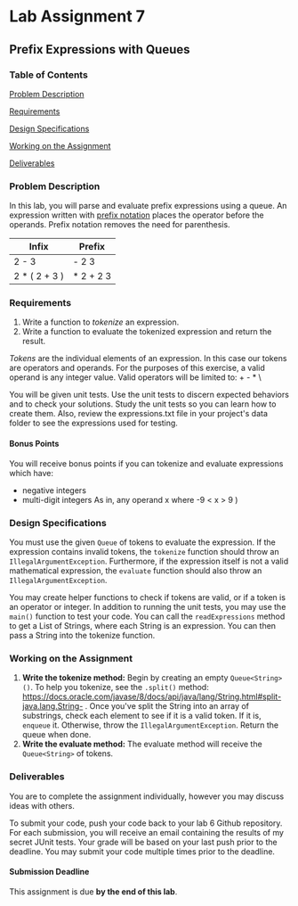 # Lab Assignment 7
## Prefix Expressions with Queues

### Table of Contents 

[Problem Description](#problem-description)

[Requirements](#requirements)

[Design Specifications](#design-specifications)

[Working on the Assignment](#working-on-the-assignment)

[Deliverables](#deliverables)

### Problem Description

In this lab, you will parse and evaluate prefix expressions using a queue. An expression written with [prefix notation](https://en.wikipedia.org/wiki/Polish_notation) places the operator before the operands. Prefix notation removes the need for parenthesis.

| Infix         | Prefix      |
| ------------- | ----------- |
| 2 - 3         | - 2 3       |
| 2 * ( 2 + 3 ) | \* 2 + 2 3  |


### Requirements
1. Write a function to _tokenize_ an expression.
2. Write a function to evaluate the tokenized expression and return the result.

_Tokens_ are the individual elements of an expression. In this case our tokens are operators and operands.  For the purposes of this exercise, a valid operand is any integer value. Valid operators will be limited to: + - \* \\

You will be given unit tests. Use the unit tests to discern expected behaviors and to check your solutions. Study the unit tests so you can learn how to create them. Also, review the expressions.txt file in your project's data folder to see the expressions used for testing.

#### Bonus Points
You will receive bonus points if you can tokenize and evaluate expressions which have:
* negative integers
* multi-digit integers
As in, any operand x where -9 < x > 9 )

### Design Specifications
You must use the given ```Queue``` of tokens to evaluate the expression. If the expression contains invalid tokens, the ```tokenize``` function should throw an ```IllegalArgumentException```. Furthermore, if the expression itself is not a valid mathematical expression, the ```evaluate``` function should also throw an ```IllegalArgumentException```.

You may create helper functions to check if tokens are valid, or if a token is an operator or integer.
In addition to running the unit tests, you may use the ```main()``` function to test your code. You can call the ```readExpressions``` method to get a List of Strings, where each String is an expression. You can then pass a String into the tokenize function.
### Working on the Assignment
1. **Write the tokenize method:** Begin by creating an empty ```Queue<String>()```. To help you tokenize, see the ```.split()``` method: https://docs.oracle.com/javase/8/docs/api/java/lang/String.html#split-java.lang.String- . Once you've split the String into an array of substrings, check each element to see if it is a valid token. If it is, ```enqueue``` it. Otherwise, throw the ```IllegalArgumentException```. Return the queue when done.
2. **Write the evaluate method:** The evaluate method will receive the ```Queue<String>``` of tokens.

### Deliverables

You are to complete the assignment individually, however you may discuss ideas with others.

To submit your code, push your code back to your lab 6 Github repository. For each submission, you will receive an email containing the results of my secret JUnit tests. Your grade will be based on your last push prior to the deadline. You may submit your code multiple times prior to the deadline.

#### Submission Deadline

This assignment is due **by the end of this lab**.
